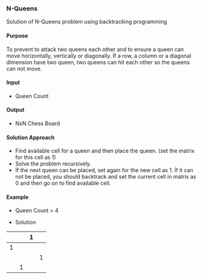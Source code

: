 ### N-Queens

Solution of N-Queens problem using backtracking programming

#### Purpose
To prevent to attack two queens each other and to ensure a queen can move horizontally, vertically or diagonally. İf a row, a column or a diagonal dimension have two queen, two queens can hit each other so the queens can not move.

#### Input

- Queen Count

#### Output

- NxN Chess Board

#### Solution Approach

- Find available cell for a queen and then place the queen. (set the matrix for this cell as 1)
- Solve the problem recursively. 
- İf the next queen can be placed, set again for the new cell as 1. İf it can not be placed, you should backtrack and set the current cell in matrix as 0 and then go on to find available cell.

#### Example
- Queen Count = 4

- Solution

|  	|  	| 1 	|  	|
|:-:	|:-:	|:-:	|:-:	|
| 1 	|  	|  	|  	|
|  	|  	|  	| 1 	|
|  	| 1 	|  	|  	|
